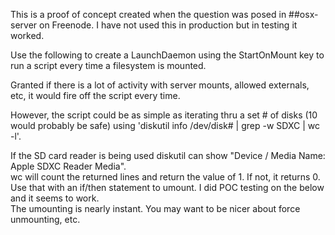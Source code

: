 This is a proof of concept created when the question was posed in ##osx-server on Freenode.  I have not used this in production but in testing it worked.

Use the following to create a LaunchDaemon using the StartOnMount key to run a script every time a filesystem is mounted. 

Granted if there is a lot of activity with server mounts, allowed externals, etc, it would fire off the script every time.  

However, the script could be as simple as iterating thru a set # of disks (10 would probably be safe) using 'diskutil info /dev/disk# | grep -w SDXC | wc -l'.  

If the SD card reader is being used diskutil can show "Device / Media Name:      Apple SDXC Reader Media".  
wc will count the returned lines and return the value of 1.  If not, it returns 0. 
Use that with an if/then statement to umount.  I did POC testing on the below and it seems to work.  
The umounting is nearly instant.  You may want to be nicer about force unmounting, etc.




